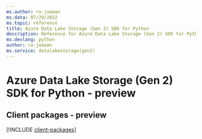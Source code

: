 ```yaml
---
ms.author: ro-joowan
ms.data: 07/29/2022
ms.topic: reference
title: Azure Data Lake Storage (Gen 2) SDK for Python
description: Reference for Azure Data Lake Storage (Gen 2) SDK for Python
ms.devlang: python
author: ro-joowan
ms.service: datalakestorage(gen2)
---
```

# Azure Data Lake Storage (Gen 2) SDK for Python - preview

## Client packages - preview
[!INCLUDE [client-packages](data-lake-storage-(gen-2)-client-index.md)]